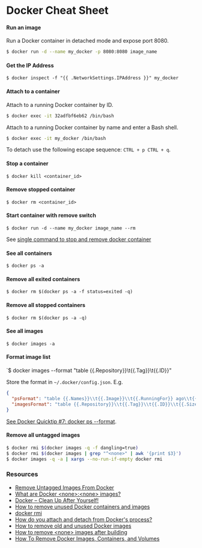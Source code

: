 # Docker Cheat Sheet
#### Run an image
Run a Docker container in detached mode and expose port 8080.

```bash
$ docker run -d --name my_docker -p 8080:8080 image_name
```

#### Get the IP Address
`$ docker inspect -f "{{ .NetworkSettings.IPAddress }}" my_docker`

#### Attach to a container
Attach to a running Docker container by ID.

```bash
$ docker exec -it 32adfbf6eb62 /bin/bash
```

Attach to a running Docker container by name and enter a Bash shell.

```bash
$ docker exec -it my_docker /bin/bash
```

To detach use the following escape sequence: `CTRL + p CTRL + q`.

#### Stop a container

`$ docker kill <container_id>`

#### Remove stopped container

`$ docker rm <container_id>`

#### Start container with remove switch

`$ docker run -d --name my_docker image_name --rm`

See [single command to stop and remove docker container](http://stackoverflow.com/a/35122815/6146580)

#### See all containers
`$ docker ps -a`

#### Remove all exited containers
`$ docker rm $(docker ps -a -f status=exited -q)`

#### Remove all stopped containers
`$ docker rm $(docker ps -a -q)`

#### See all images
`$ docker images -a`

#### Format image list
`$ docker images --format "table {{.Repository}}\\t{{.Tag}}\\t{{.ID}}"

Store the format in `~/.docker/config.json`. E.g.

```json
{
  "psFormat": "table {{.Names}}\\t{{.Image}}\\t{{.RunningFor}} ago\\t{{.Status}}\\t{{.Command}}",
  "imagesFormat": "table {{.Repository}}\\t{{.Tag}}\\t{{.ID}}\\t{{.Size}}"
}
```

[See Docker Quicktip #7: docker ps --format](http://container42.com/2016/03/27/docker-quicktip-7-psformat/).

#### Remove all untagged images
```bash
$ docker rmi $(docker images -q -f dangling=true)
$ docker rmi $(docker images | grep "^<none>" | awk '{print $3}')
$ docker images -q -a | xargs --no-run-if-empty docker rmi
```

### Resources
* [Remove Untagged Images From Docker](http://jimhoskins.com/2013/07/27/remove-untagged-docker-images.html)
* [What are Docker \<none\>:\<none\> images?](http://www.projectatomic.io/blog/2015/07/what-are-docker-none-none-images/)
* [Docker – Clean Up After Yourself!](http://blog.yohanliyanage.com/2015/05/docker-clean-up-after-yourself/)
* [How to remove unused Docker containers and images](https://gist.github.com/ngpestelos/4fc2e31e19f86b9cf10b)
* [docker rmi](https://docs.docker.com/engine/reference/commandline/rmi/)
* [How do you attach and detach from Docker's process?](https://stackoverflow.com/questions/19688314/how-do-you-attach-and-detach-from-dockers-process)
* [How to remove old and unused Docker images](http://stackoverflow.com/a/32723127/6146580)
* [How to remove \<none\> images after building](https://forums.docker.com/t/how-to-remove-none-images-after-building/7050/10)
* [How To Remove Docker Images, Containers, and Volumes](https://www.digitalocean.com/community/tutorials/how-to-remove-docker-images-containers-and-volumes)
